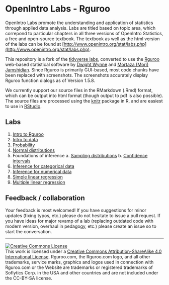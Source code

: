 OpenIntro Labs - Rguroo
==============

OpenIntro Labs promote the understanding and application of statistics through applied data analysis. Labs are titled based on topic area, which correpond to particular chapters in all three versions of OpenIntro Statistics, a free and open-source textbook. The textbook as well as the html version of the labs can be found at [http://www.openintro.org/stat/labs.php](http://www.openintro.org/stat/labs.php).

This repository is a fork of the [tidyverse labs](https://github.com/openintrostat/oilabs-tidy), converted to use the [Rguroo](https://rguroo.com/) web-based statistical software by [Dwight Wynne](https://github.com/dpwynne) and [Mortaza (Mori) Jamshidian](http://www.fullerton.edu/math/faculty/jamshidian/index.php). Since Rguroo is primarily GUI-based, most code chunks have been replaced with screenshots. The screenshots accurately display Rguroo function dialogs as of Version 1.5.8.

We currently support our source files in the RMarkdown (.Rmd) format, which can be output into
html format (though output to pdf is also possible). The source files are processed
using the [knitr](http://yihui.name/knitr/) package in R, and are easiest to use in [RStudio](https://www.rstudio.com/products/rstudio/download/).

## Labs

1. [Intro to Rguroo](https://dpwynne.github.io/oiLabs-Rguroo/01_intro_to_rguroo/intro_to_rguroo.html)
2. [Intro to data](https://dpwynne.github.io/oiLabs-Rguroo/02_intro_to_data/intro_to_data_rguroo.html)
3. [Probability](https://dpwynne.github.io/oiLabs-Rguroo/03_probability/probability_rguroo.html)
4. [Normal distributions](https://dpwynne.github.io/oiLabs-Rguroo/04_normal_distribution/normal_distribution_rguroo.html)
5. Foundations of inference
  a. [Sampling distributions](https://dpwynne.github.io/oiLabs-Rguroo/05a_sampling_distributions/sampling_distributions_rguroo.html)
  b. [Confidence intervals](https://dpwynne.github.io/oiLabs-Rguroo/05b_confidence_intervals/confidence_intervals_rguroo.html)
6. [Inference for categorical data](https://dpwynne.github.io/oiLabs-Rguroo/06_inf_for_categorical_data/inf_for_categorical_data_rguroo.html)
7. [Inference for numerical data](https://dpwynne.github.io/oiLabs-Rguroo/07_inf_for_numerical_data_rguroo/inf_for_numerical_data_rguroo.html)
8. [Simple linear regression](https://dpwynne.github.io/oiLabs-Rguroo/08_simple_regression_/simple_regression_rguroo.html)
9. [Multiple linear regression](https://dpwynne.github.io/oiLabs-Rguroo/09_multiple_regression/multiple_regression_rguroo.html)

## Feedback / collaboration

Your feedback is most welcomed! If you have suggestions for minor updates (fixing typos, etc.) please do not hesitate to issue a pull request. If you have ideas for major revamp of a lab (replacing outdated code with modern version, overhaul in 
pedagogy, etc.) please create an issue so to start the conversation.


* * *

<a rel="license" href="http://creativecommons.org/licenses/by-sa/4.0/"><img alt="Creative Commons License" style="border-width:0" src="https://i.creativecommons.org/l/by-sa/4.0/88x31.png" /></a><br />This work is licensed under a <a rel="license" href="http://creativecommons.org/licenses/by-sa/4.0/">Creative Commons Attribution-ShareAlike 4.0 International License</a>. Rguroo.com, the Rguroo.com logo, and all other trademarks, service marks, graphics and logos used in connection with Rguroo.com or the Website are trademarks or registered trademarks of Soflytics Corp. in the USA and other countries and are not included under the CC-BY-SA license. 

